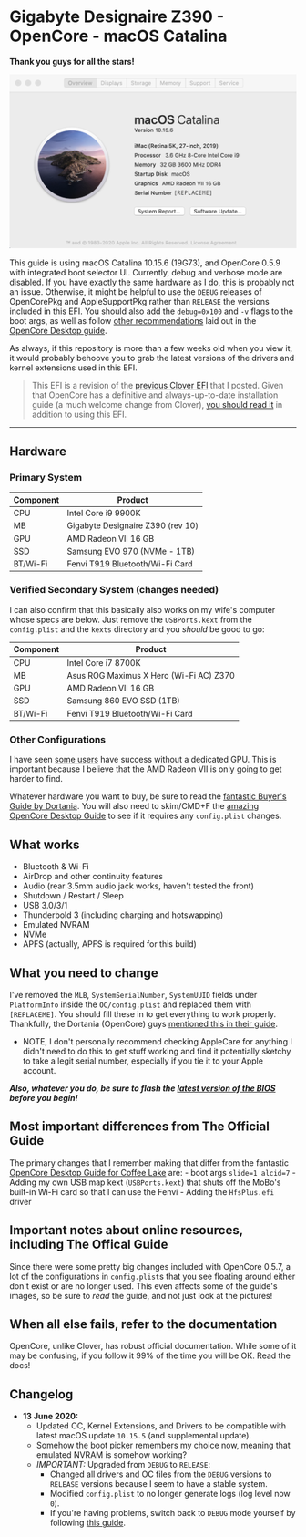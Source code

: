 # Gigabyte Designaire Z390 - OpenCore - macOS Catalina
**Thank you guys for all the stars!**

!["About this Mac" screenshot](about_screenshot.png)

This guide is using macOS Catalina 10.15.6 (19G73), and OpenCore 0.5.9 with integrated boot selector UI. Currently, debug and verbose mode are disabled. If you have exactly the same hardware as I do, this is probably not an issue. Otherwise, it might be helpful to use the `DEBUG` releases of OpenCorePkg and AppleSupportPkg rather than `RELEASE` the versions included in this EFI. You should also add the `debug=0x100` and `-v` flags to the boot args, as well as follow [other recommendations](https://desktop.dortania.ml/config.plist/coffee-lake.html#nvram) laid out in the [OpenCore Desktop guide](https://desktop.dortania.ml/).

As always, if this repository is more than a few weeks old when you view it, it would probably behoove you to grab the latest versions of the drivers and kernel extensions used in this EFI.

> This EFI is a revision of the [previous Clover EFI](https://github.com/baughmann/Catalina-Gigabyte-Designare-Z390-i9-9900k-EFI) that I posted. Given that OpenCore has a definitive and always-up-to-date installation guide (a much welcome change from Clover), [you should read it](https://dortania.github.io/OpenCore-Desktop-Guide/) in addition to using this EFI.

---

## Hardware

### Primary System

| Component | Product                           |
| --------- | --------------------------------- |
| CPU       | Intel Core i9 9900K               |
| MB        | Gigabyte Designaire Z390 (rev 10) |
| GPU       | AMD Radeon VII 16 GB              |
| SSD       | Samsung EVO 970 (NVMe - 1TB)      |
| BT/Wi-Fi  | Fenvi T919 Bluetooth/Wi-Fi Card   |

### Verified Secondary System (changes needed)

I can also confirm that this basically also works on my wife's computer whose specs are below. Just remove the `USBPorts.kext` from the `config.plist` and the `kexts` directory and you _should_ be good to go:

| Component | Product                                 |
| --------- | --------------------------------------- |
| CPU       | Intel Core i7 8700K                     |
| MB        | Asus ROG Maximus X Hero (Wi-Fi AC) Z370 |
| GPU       | AMD Radeon VII 16 GB                    |
| SSD       | Samsung 860 EVO SSD (1TB)               |
| BT/Wi-Fi  | Fenvi T919 Bluetooth/Wi-Fi Card         |

### Other Configurations

I have seen [some users](https://github.com/baughmann/Catalina-Gigabyte-Designare-Z390-i9-9900k-EFI/issues/1) have success without a dedicated GPU. This is important because I believe that the AMD Radeon VII is only going to get harder to find.

Whatever hardware you want to buy, be sure to read the [fantastic Buyer's Guide by Dortania](https://dortania.github.io/GPU-Buyers-Guide/). You will also need to skim/CMD+F the [amazing OpenCore Desktop Guide](https://dortania.github.io/OpenCore-Desktop-Guide/config.plist/coffee-lake.html) to see if it requires any `config.plist` changes.

## What works

- Bluetooth & Wi-Fi
- AirDrop and other continuity features
- Audio (rear 3.5mm audio jack works, haven't tested the front)
- Shutdown / Restart / Sleep
- USB 3.0/3/1
- Thunderbold 3 (including charging and hotswapping)
- Emulated NVRAM
- NVMe
- APFS (actually, APFS is required for this build)

## What you need to change

I've removed the `MLB`, `SystemSerialNumber`, `SystemUUID` fields under `PlatformInfo` inside the `OC/config.plist` and replaced them with `[REPLACEME]`. You should fill these in to get everything to work properly. Thankfully, the Dortania (OpenCore) guys [mentioned this in their guide](https://dortania.github.io/OpenCore-Desktop-Guide/post-install/iservices.html#generate-a-new-serial).

- NOTE, I don't personally recommend checking AppleCare for anything I didn't need to do this to get stuff working and find it potentially sketchy to take a legit serial number, especially if you tie it to your Apple account.

**_Also, whatever you do, be sure to flash the [latest version of the BIOS](https://www.gigabyte.com/us/Motherboard/Z390-DESIGNARE-rev-10/support#support-dl-bios) before you begin!_**

## Most important differences from The Official Guide

The primary changes that I remember making that differ from the fantastic [OpenCore Desktop Guide for Coffee Lake](https://dortania.github.io/OpenCore-Desktop-Guide/config.plist/coffee-lake.html) are: - boot args `slide=1 alcid=7` - Adding my own USB map kext (`USBPorts.kext`) that shuts off the MoBo's built-in Wi-Fi card so that I can use the Fenvi - Adding the `HfsPlus.efi` driver

## Important notes about online resources, including The Offical Guide

Since there were some pretty big changes included with OpenCore 0.5.7, a lot of the configurations in `config.plist`s that you see floating around either don't exist or are no longer used. This even affects some of the guide's images, so be sure to _read_ the guide, and not just look at the pictures!

## When all else fails, refer to the documentation

OpenCore, unlike Clover, has robust official documentation. While some of it may be confusing, if you follow it 99% of the time you will be OK. Read the docs!

## Changelog

- **13 June 2020:**
  - Updated OC, Kernel Extensions, and Drivers to be compatible with latest macOS update `10.15.5` (and supplemental update).
  - Somehow the boot picker remembers my choice now, meaning that emulated NVRAM is somehow working?
  - _IMPORTANT:_ Upgraded from `DEBUG` to `RELEASE`:
    - Changed all drivers and OC files from the `DEBUG` versions to `RELEASE` versions because I seem to have a stable system.
    - Modified `config.plist` to no longer generate logs (log level now `0`).
    - If you're having problems, switch back to `DEBUG` mode yourself by following [this guide](https://dortania.github.io/OpenCore-Desktop-Guide/troubleshooting/debug.html).
